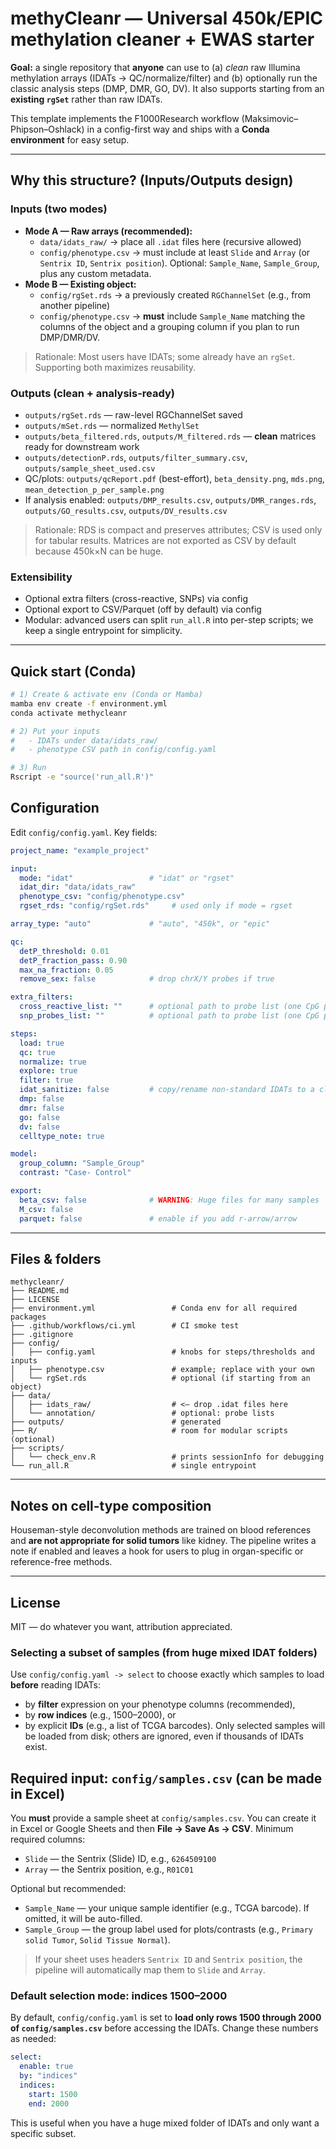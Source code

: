 # methyCleanr — Universal 450k/EPIC methylation cleaner + EWAS starter

**Goal:** a single repository that **anyone** can use to (a) *clean* raw Illumina methylation arrays (IDATs → QC/normalize/filter) and (b) optionally run the classic analysis steps (DMP, DMR, GO, DV). It also supports starting from an **existing `rgSet`** rather than raw IDATs.

This template implements the F1000Research workflow (Maksimovic–Phipson–Oshlack) in a config-first way and ships with a **Conda environment** for easy setup.

---

## Why this structure? (Inputs/Outputs design)

### Inputs (two modes)
- **Mode A — Raw arrays (recommended):**  
  - `data/idats_raw/` → place all `.idat` files here (recursive allowed)  
  - `config/phenotype.csv` → must include at least `Slide` and `Array` (or `Sentrix ID`, `Sentrix position`). Optional: `Sample_Name`, `Sample_Group`, plus any custom metadata.
- **Mode B — Existing object:**  
  - `config/rgSet.rds` → a previously created `RGChannelSet` (e.g., from another pipeline)  
  - `config/phenotype.csv` → **must** include `Sample_Name` matching the columns of the object and a grouping column if you plan to run DMP/DMR/DV.

> Rationale: Most users have IDATs; some already have an `rgSet`. Supporting both maximizes reusability.

### Outputs (clean + analysis-ready)
- `outputs/rgSet.rds` — raw-level RGChannelSet saved
- `outputs/mSet.rds` — normalized `MethylSet`
- `outputs/beta_filtered.rds`, `outputs/M_filtered.rds` — **clean** matrices ready for downstream work
- `outputs/detectionP.rds`, `outputs/filter_summary.csv`, `outputs/sample_sheet_used.csv`
- QC/plots: `outputs/qcReport.pdf` (best-effort), `beta_density.png`, `mds.png`, `mean_detection_p_per_sample.png`
- If analysis enabled: `outputs/DMP_results.csv`, `outputs/DMR_ranges.rds`, `outputs/GO_results.csv`, `outputs/DV_results.csv`

> Rationale: RDS is compact and preserves attributes; CSV is used only for tabular results. Matrices are not exported as CSV by default because 450k×N can be huge.

### Extensibility
- Optional extra filters (cross-reactive, SNPs) via config
- Optional export to CSV/Parquet (off by default) via config
- Modular: advanced users can split `run_all.R` into per-step scripts; we keep a single entrypoint for simplicity.

---

## Quick start (Conda)

```bash
# 1) Create & activate env (Conda or Mamba)
mamba env create -f environment.yml
conda activate methycleanr

# 2) Put your inputs
#   - IDATs under data/idats_raw/
#   - phenotype CSV path in config/config.yaml

# 3) Run
Rscript -e "source('run_all.R')"
```

## Configuration

Edit `config/config.yaml`. Key fields:

```yaml
project_name: "example_project"

input:
  mode: "idat"                 # "idat" or "rgset"
  idat_dir: "data/idats_raw"
  phenotype_csv: "config/phenotype.csv"
  rgset_rds: "config/rgSet.rds"     # used only if mode = rgset

array_type: "auto"             # "auto", "450k", or "epic"

qc:
  detP_threshold: 0.01
  detP_fraction_pass: 0.90
  max_na_fraction: 0.05
  remove_sex: false            # drop chrX/Y probes if true

extra_filters:
  cross_reactive_list: ""      # optional path to probe list (one CpG per line)
  snp_probes_list: ""          # optional path to probe list (one CpG per line)

steps:
  load: true
  qc: true
  normalize: true
  explore: true
  filter: true
  idat_sanitize: false         # copy/rename non-standard IDATs to a clean folder (optional)
  dmp: false
  dmr: false
  go: false
  dv: false
  celltype_note: true

model:
  group_column: "Sample_Group"
  contrast: "Case- Control"

export:
  beta_csv: false              # WARNING: Huge files for many samples
  M_csv: false
  parquet: false               # enable if you add r-arrow/arrow
```

---

## Files & folders

```
methycleanr/
├── README.md
├── LICENSE
├── environment.yml                 # Conda env for all required packages
├── .github/workflows/ci.yml        # CI smoke test
├── .gitignore
├── config/
│   ├── config.yaml                 # knobs for steps/thresholds and inputs
│   ├── phenotype.csv               # example; replace with your own
│   └── rgSet.rds                   # optional (if starting from an object)
├── data/
│   ├── idats_raw/                  # <— drop .idat files here
│   └── annotation/                 # optional: probe lists
├── outputs/                        # generated
├── R/                              # room for modular scripts (optional)
├── scripts/
│   └── check_env.R                 # prints sessionInfo for debugging
└── run_all.R                       # single entrypoint
```

---

## Notes on cell-type composition

Houseman-style deconvolution methods are trained on blood references and **are not appropriate for solid tumors** like kidney. The pipeline writes a note if enabled and leaves a hook for users to plug in organ-specific or reference-free methods.

---

## License

MIT — do whatever you want, attribution appreciated.


### Selecting a subset of samples (from huge mixed IDAT folders)
Use `config/config.yaml -> select` to choose exactly which samples to load **before** reading IDATs:
- by **filter** expression on your phenotype columns (recommended),
- by **row indices** (e.g., 1500–2000), or
- by explicit **IDs** (e.g., a list of TCGA barcodes).
Only selected samples will be loaded from disk; others are ignored, even if thousands of IDATs exist.


## Required input: `config/samples.csv` (can be made in Excel)
You **must** provide a sample sheet at `config/samples.csv`. You can create it in Excel or Google Sheets and then **File → Save As → CSV**. Minimum required columns:
- `Slide` — the Sentrix (Slide) ID, e.g., `6264509100`
- `Array` — the Sentrix position, e.g., `R01C01`

Optional but recommended:
- `Sample_Name` — your unique sample identifier (e.g., TCGA barcode). If omitted, it will be auto-filled.
- `Sample_Group` — the group label used for plots/contrasts (e.g., `Primary solid Tumor`, `Solid Tissue Normal`).

> If your sheet uses headers `Sentrix ID` and `Sentrix position`, the pipeline will automatically map them to `Slide` and `Array`.

### Default selection mode: **indices 1500–2000**
By default, `config/config.yaml` is set to **load only rows 1500 through 2000 of `config/samples.csv`** before accessing the IDATs. Change these numbers as needed:
```yaml
select:
  enable: true
  by: "indices"
  indices:
    start: 1500
    end: 2000
```
This is useful when you have a huge mixed folder of IDATs and only want a specific subset.
